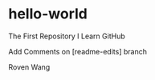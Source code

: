 # hello-world

The First Repository I Learn GitHub

Add Comments on [readme-edits] branch

Roven Wang
